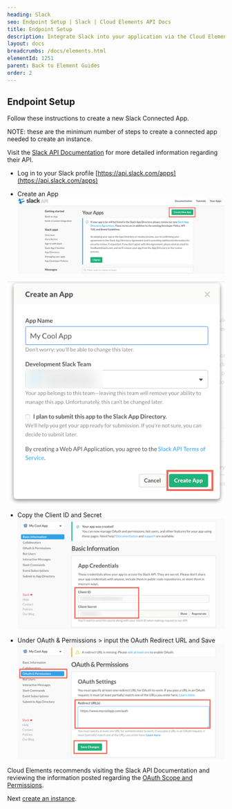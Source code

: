 ```yaml
---
heading: Slack
seo: Endpoint Setup | Slack | Cloud Elements API Docs
title: Endpoint Setup
description: Integrate Slack into your application via the Cloud Elements APIs.
layout: docs
breadcrumbs: /docs/elements.html
elementId: 1251
parent: Back to Element Guides
order: 2
---
```


## Endpoint Setup

Follow these instructions to create a new Slack Connected App.

NOTE: these are the minimum number of steps to create a connected app needed to create an instance.

Visit the [Slack API Documentation](https://api.slack.com/apps) for more detailed information regarding their API.

* Log in to your Slack profile [https://api.slack.com/apps](https://api.slack.com/apps)

* Create an App
![Slack Connected App step 1](img/slack-api-1.png)

![Slack Connected App step 2](img/slack-api-2.png)

* Copy the Client ID and Secret
![Slack Connected App step 3](img/slack-api-3.png)

* Under OAuth & Permissions > input the OAuth Redirect URL and Save
![Slack Connected App step 4](img/slack-api-4.png)

Cloud Elements recommends visiting the Slack API Documentation and reviewing the information posted regarding the [OAuth Scope and Permissions](https://api.slack.com/docs/oauth-scopes).

Next [create an instance](slack-create-instance.html).
